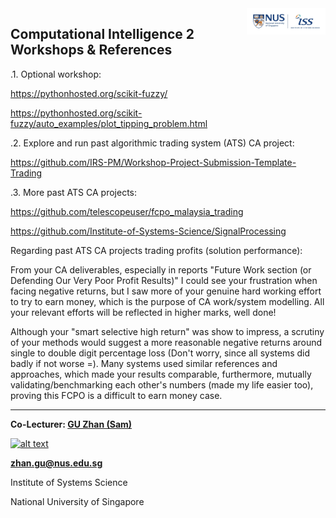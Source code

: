 <img align="right" src='nus-iss-logo.jpg' width=25%>

## Computational Intelligence 2 Workshops & References

.1. Optional workshop:

https://pythonhosted.org/scikit-fuzzy/

https://pythonhosted.org/scikit-fuzzy/auto_examples/plot_tipping_problem.html

.2. Explore and run past algorithmic trading system (ATS) CA project:

https://github.com/IRS-PM/Workshop-Project-Submission-Template-Trading

.3. More past ATS CA projects:

https://github.com/telescopeuser/fcpo_malaysia_trading

https://github.com/Institute-of-Systems-Science/SignalProcessing

Regarding past ATS CA projects trading profits (solution performance):

From your CA deliverables, especially in reports "Future Work section (or Defending Our Very Poor Profit Results)" I could see your frustration when facing negative returns, but I saw more of your genuine hard working effort to try to earn money, which is the purpose of CA work/system modelling. All your relevant efforts will be reflected in higher marks, well done!

Although your "smart selective high return" was show to impress, a scrutiny of your methods would suggest a more reasonable negative returns around single to double digit percentage loss (Don't worry, since all systems did badly if not worse =). Many systems used similar references and approaches, which made your results comparable, furthermore, mutually validating/benchmarking each other's numbers (made my life easier too), proving this FCPO is a difficult to earn money case.

---

**Co-Lecturer: [GU Zhan (Sam)](https://www.iss.nus.edu.sg/about-us/staff/detail/201/GU%20Zhan "GU Zhan (Sam)")**

[![alt text](https://www.iss.nus.edu.sg/images/default-source/About-Us/7.6.1-teaching-staff/sam-website.tmb-.png "Let's check Sam' profile page")](https://www.iss.nus.edu.sg/about-us/staff/detail/201/GU%20Zhan)

**zhan.gu@nus.edu.sg**

Institute of Systems Science

National University of Singapore

